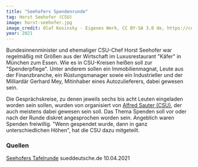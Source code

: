 ```yaml
---
title: "Seehofers Spendenrunde"
tag: Horst Seehofer (CSU)
image: horst-seehofer.jpg
image_credit: Olaf Kosinsky - Eigenes Werk, CC BY-SA 3.0 de, https://commons.wikimedia.org/w/index.php?curid=75273076
year: 2021
---
```


Bundesinnenminister und ehemaliger CSU-Chef Horst Seehofer war regelmäßig mit Größen aus der Wirtschaft im Luxusrestaurant "Käfer" in München zum Essen.
Wie es in CSU-Kreisen heißen soll zur "Spenderpflege". Unter anderem sollen ein Immobilienmagnat, Leute aus der Finanzbranche, ein Rüstungsmanager sowie
ein Industrieller und der Milliardär Gerhard Mey, Mitinhaber eines Autozulieferers, dabei gewesen sein.

Die Gesprächskreise, zu denen jeweils sechs bis acht Leuten eingeladen worden sein sollen, wurden von organisiert von [Alfred Sauter (CSU)](/menschen/alfred-sauter-csu),
der auch meistens dabei gewesen sein soll. Das Thema Spenden soll vor oder nach der Runde diskret angesprochen worden sein. Angeblich waren Spenden freiwillig.
"Wenn gespendet wurde, dann in ganz unterschiedlichen Höhen", hat die CSU dazu mitgeteilt.

<!--more-->

### Quellen

[Seehofers Tafelrunde][sueddeutsche] sueddeutsche.de 10.04.2021  

[sueddeutsche]: https://www.sueddeutsche.de/bayern/horst-seehofer-csu-parteispenden-kaefer-1.5259888
